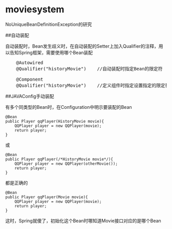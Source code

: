 # moviesystem
NoUniqueBeanDefinitionException的研究

##自动装配

自动装配时，Bean发生歧义时，在自动装配的Setter上加入Qualifier的注释，用以告知Spring框架，需要使用哪个Bean装配

<pre>
    @Autowired
    @Qualifier("historyMovie")    //自动装配时指定Bean的限定符

    @Component
    @Qualifier("historyMovie")    //定义组件时指定设置指定的限定符
</pre> 

##JAVAConfig手动装配

有多个同类型的Bean时，在Configuration中明示要装配的Bean


    @Bean
    public Player qqPlayer(HistoryMovie movie){
        QQPlayer player = new QQPlayer(movie);
        return player;
    }


或

    @Bean
    public Player qqPlayer(/*HistoryMovie movie*/){
        QQPlayer player = new QQPlayer(otherMovie());
        return player;
    }
    
都是正确的

    @Bean
    public Player qqPlayer(Movie movie){
        QQPlayer player = new QQPlayer(movie);
        return player;
    }
    
这时，Spring就傻了，初始化这个Bean时哪知道Movie接口对应的是哪个Bean
